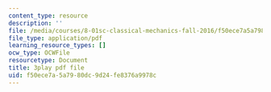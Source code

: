 ```yaml
---
content_type: resource
description: ''
file: /media/courses/8-01sc-classical-mechanics-fall-2016/f50ece7a5a7980dc9d24fe8376a9978c_X9K8LT7SCZ0.pdf
file_type: application/pdf
learning_resource_types: []
ocw_type: OCWFile
resourcetype: Document
title: 3play pdf file
uid: f50ece7a-5a79-80dc-9d24-fe8376a9978c
---
```

